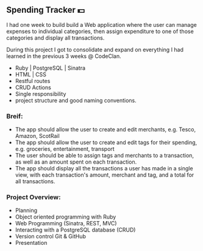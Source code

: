 ## Spending Tracker :dollar:

I had one week to build build a Web application where the user can manage expenses to individual categories, then assign expenditure to one of those categories and display all transactions.

During this project I got to consolidate and expand on everything I had learned in the previous 3 weeks @ CodeClan.

* Ruby | PostgreSQL | Sinatra
* HTML | CSS
* Restful routes
* CRUD Actions
* Single responsibility
* project structure and good naming conventions.

### Breif:

* The app should allow the user to create and edit merchants, e.g. Tesco, Amazon, ScotRail
* The app should allow the user to create and edit tags for their spending, e.g. groceries, entertainment, transport
* The user should be able to assign tags and merchants to a transaction, as well as an amount spent on each transaction.
* The app should display all the transactions a user has made in a single view, with each transaction's amount, merchant and tag, and a total for all transactions.

### Project Overview:

* Planning
* Object oriented programming with Ruby
* Web Programming (Sinatra, REST, MVC)
* Interacting with a PostgreSQL database (CRUD)
* Version control Git & GitHub
* Presentation

